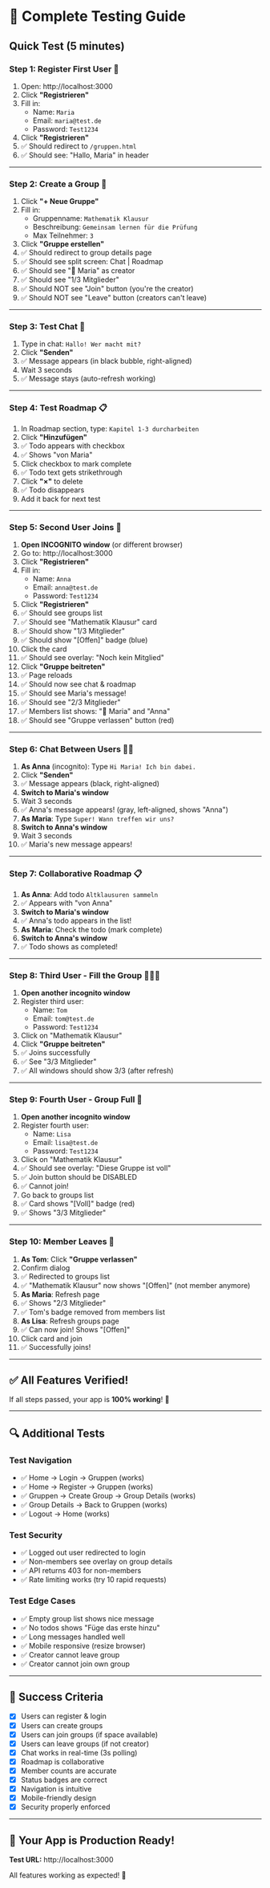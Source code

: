 # 🧪 Complete Testing Guide

## Quick Test (5 minutes)

### **Step 1: Register First User** 👤
1. Open: http://localhost:3000
2. Click **"Registrieren"**
3. Fill in:
   - Name: `Maria`
   - Email: `maria@test.de`
   - Password: `Test1234`
4. Click **"Registrieren"**
5. ✅ Should redirect to `/gruppen.html`
6. ✅ Should see: "Hallo, Maria" in header

---

### **Step 2: Create a Group** 📝
1. Click **"+ Neue Gruppe"**
2. Fill in:
   - Gruppenname: `Mathematik Klausur`
   - Beschreibung: `Gemeinsam lernen für die Prüfung`
   - Max Teilnehmer: `3`
3. Click **"Gruppe erstellen"**
4. ✅ Should redirect to group details page
5. ✅ Should see split screen: Chat | Roadmap
6. ✅ Should see "👑 Maria" as creator
7. ✅ Should see "1/3 Mitglieder"
8. ✅ Should NOT see "Join" button (you're the creator)
9. ✅ Should NOT see "Leave" button (creators can't leave)

---

### **Step 3: Test Chat** 💬
1. Type in chat: `Hallo! Wer macht mit?`
2. Click **"Senden"**
3. ✅ Message appears (in black bubble, right-aligned)
4. Wait 3 seconds
5. ✅ Message stays (auto-refresh working)

---

### **Step 4: Test Roadmap** 📋
1. In Roadmap section, type: `Kapitel 1-3 durcharbeiten`
2. Click **"Hinzufügen"**
3. ✅ Todo appears with checkbox
4. ✅ Shows "von Maria"
5. Click checkbox to mark complete
6. ✅ Todo text gets strikethrough
7. Click **"×"** to delete
8. ✅ Todo disappears
9. Add it back for next test

---

### **Step 5: Second User Joins** 👥
1. **Open INCOGNITO window** (or different browser)
2. Go to: http://localhost:3000
3. Click **"Registrieren"**
4. Fill in:
   - Name: `Anna`
   - Email: `anna@test.de`
   - Password: `Test1234`
5. Click **"Registrieren"**
6. ✅ Should see groups list
7. ✅ Should see "Mathematik Klausur" card
8. ✅ Should show "1/3 Mitglieder"
9. ✅ Should show "[Offen]" badge (blue)
10. Click the card
11. ✅ Should see overlay: "Noch kein Mitglied"
12. Click **"Gruppe beitreten"**
13. ✅ Page reloads
14. ✅ Should now see chat & roadmap
15. ✅ Should see Maria's message!
16. ✅ Should see "2/3 Mitglieder"
17. ✅ Members list shows: "👑 Maria" and "Anna"
18. ✅ Should see "Gruppe verlassen" button (red)

---

### **Step 6: Chat Between Users** 💬💬
1. **As Anna** (incognito): Type `Hi Maria! Ich bin dabei.`
2. Click **"Senden"**
3. ✅ Message appears (black, right-aligned)
4. **Switch to Maria's window**
5. Wait 3 seconds
6. ✅ Anna's message appears! (gray, left-aligned, shows "Anna")
7. **As Maria**: Type `Super! Wann treffen wir uns?`
8. **Switch to Anna's window**
9. Wait 3 seconds
10. ✅ Maria's new message appears!

---

### **Step 7: Collaborative Roadmap** 📋
1. **As Anna**: Add todo `Altklausuren sammeln`
2. ✅ Appears with "von Anna"
3. **Switch to Maria's window**
4. ✅ Anna's todo appears in the list!
5. **As Maria**: Check the todo (mark complete)
6. **Switch to Anna's window**
7. ✅ Todo shows as completed!

---

### **Step 8: Third User - Fill the Group** 👥👥👥
1. **Open another incognito window**
2. Register third user:
   - Name: `Tom`
   - Email: `tom@test.de`
   - Password: `Test1234`
3. Click on "Mathematik Klausur"
4. Click **"Gruppe beitreten"**
5. ✅ Joins successfully
6. ✅ See "3/3 Mitglieder"
7. ✅ All windows should show 3/3 (after refresh)

---

### **Step 9: Fourth User - Group Full** 🚫
1. **Open another incognito window**
2. Register fourth user:
   - Name: `Lisa`
   - Email: `lisa@test.de`
   - Password: `Test1234`
3. Click on "Mathematik Klausur"
4. ✅ Should see overlay: "Diese Gruppe ist voll"
5. ✅ Join button should be DISABLED
6. ✅ Cannot join!
7. Go back to groups list
8. ✅ Card shows "[Voll]" badge (red)
9. ✅ Shows "3/3 Mitglieder"

---

### **Step 10: Member Leaves** 👋
1. **As Tom**: Click **"Gruppe verlassen"**
2. Confirm dialog
3. ✅ Redirected to groups list
4. ✅ "Mathematik Klausur" now shows "[Offen]" (not member anymore)
5. **As Maria**: Refresh page
6. ✅ Shows "2/3 Mitglieder"
7. ✅ Tom's badge removed from members list
8. **As Lisa**: Refresh groups page
9. ✅ Can now join! Shows "[Offen]"
10. Click card and join
11. ✅ Successfully joins!

---

## ✅ All Features Verified!

If all steps passed, your app is **100% working**! 🎉

---

## 🔍 Additional Tests

### Test Navigation
- ✅ Home → Login → Gruppen (works)
- ✅ Home → Register → Gruppen (works)
- ✅ Gruppen → Create Group → Group Details (works)
- ✅ Group Details → Back to Gruppen (works)
- ✅ Logout → Home (works)

### Test Security
- ✅ Logged out user redirected to login
- ✅ Non-members see overlay on group details
- ✅ API returns 403 for non-members
- ✅ Rate limiting works (try 10 rapid requests)

### Test Edge Cases
- ✅ Empty group list shows nice message
- ✅ No todos shows "Füge das erste hinzu"
- ✅ Long messages handled well
- ✅ Mobile responsive (resize browser)
- ✅ Creator cannot leave group
- ✅ Creator cannot join own group

---

## 🎯 Success Criteria

- [x] Users can register & login
- [x] Users can create groups
- [x] Users can join groups (if space available)
- [x] Users can leave groups (if not creator)
- [x] Chat works in real-time (3s polling)
- [x] Roadmap is collaborative
- [x] Member counts are accurate
- [x] Status badges are correct
- [x] Navigation is intuitive
- [x] Mobile-friendly design
- [x] Security properly enforced

---

## 🚀 Your App is Production Ready!

**Test URL:** http://localhost:3000

All features working as expected! 🎉





